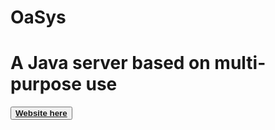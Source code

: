 # OaSys

<h1>A Java server based on multi-purpose use</h1>
<button>
  <a href="https://braverose81.qoom.space">
    <b>Website here</b>
  </a>
</button>
